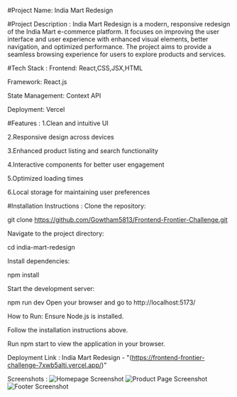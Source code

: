 #Project Name:
India Mart Redesign

#Project Description :
India Mart Redesign is a modern, responsive redesign of the India Mart e-commerce platform. 
It focuses on improving the user interface and user experience with enhanced visual elements,
better navigation, and optimized performance. The project aims to provide a seamless browsing
experience for users to explore products and services.

#Tech Stack :
Frontend: React,CSS,JSX,HTML

Framework: React.js

State Management: Context API  

Deployment: Vercel 


#Features :
1.Clean and intuitive UI

2.Responsive design across devices

3.Enhanced product listing and search functionality

4.Interactive components for better user engagement

5.Optimized loading times

6.Local storage for maintaining user preferences

#Installation Instructions :
Clone the repository:

git clone https://github.com/Gowtham5813/Frontend-Frontier-Challenge.git

Navigate to the project directory:

cd india-mart-redesign

Install dependencies:

npm install

Start the development server:

npm run dev
Open your browser and go to http://localhost:5173/

How to Run:
Ensure Node.js is installed.

Follow the installation instructions above.

Run npm start to view the application in your browser.

Deployment Link :
India Mart Redesign - "(https://frontend-frontier-challenge-7xwb5alti.vercel.app/)"

Screenshots :
  ![Homepage Screenshot](src/screenshots/Homepage-01.png)
  ![Product Page Screenshot](src/screenshots/Homepage-02.png)
  ![Footer Screenshot](src/screenshots/Homepage-03.png)


